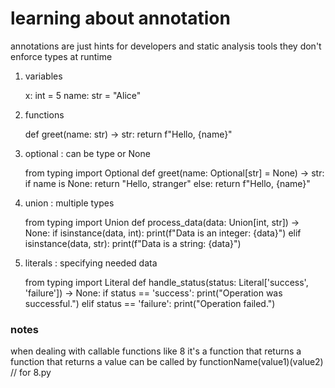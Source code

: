 # learning about annotation
annotations are just hints for developers and static analysis tools
they don't enforce types at runtime


1. variables

    x: int = 5
    name: str = "Alice"

2. functions

    def greet(name: str) -> str:
        return f"Hello, {name}"

3. optional : can be type or None

    from typing import Optional
    def greet(name: Optional[str] = None) -> str:
        if name is None:
            return "Hello, stranger"
        else:
            return f"Hello, {name}"

4. union : multiple types

    from typing import Union
    def process_data(data: Union[int, str]) -> None:
        if isinstance(data, int):
            print(f"Data is an integer: {data}")
        elif isinstance(data, str):
            print(f"Data is a string: {data}")

5. literals : specifying needed data

    from typing import Literal
    def handle_status(status: Literal['success', 'failure']) -> None:
        if status == 'success':
            print("Operation was successful.")
        elif status == 'failure':
            print("Operation failed.")

### notes

when dealing with callable functions like 8
it's a function that returns a function that returns a value
can be called by functionName(value1)(value2) // for 8.py
